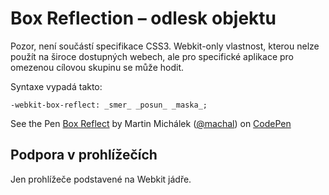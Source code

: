 Box Reflection – odlesk objektu
===============================

Pozor, není součástí specifikace CSS3. Webkit-only vlastnost, kterou nelze použít na široce dostupných webech, ale pro specifické aplikace pro omezenou cílovou skupinu se může hodit.

Syntaxe vypadá takto:

	-webkit-box-reflect: _smer_ _posun_ _maska_;

<p data-height="200" data-theme-id="502" data-slug-hash="CLEhF" data-user="machal" data-default-tab="result" class='codepen'>See the Pen <a href='http://codepen.io/machal/pen/CLEhF'>Box Reflect</a> by Martin Michálek (<a href='http://codepen.io/machal'>@machal</a>) on <a href='http://codepen.io'>CodePen</a></p>
<script async src="http://codepen.io/assets/embed/ei.js"></script>


Podpora v prohlížečích
----------------------

Jen prohlížeče podstavené na Webkit jádře.

